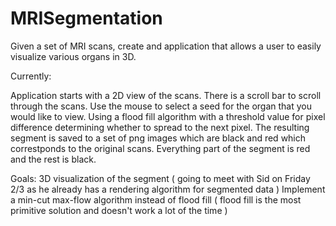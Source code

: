 # MRISegmentation

Given a set of MRI scans, create and application that allows a user to easily visualize various organs in 3D.

Currently:

Application starts with a 2D view of the scans. There is a scroll bar to scroll through the scans.
Use the mouse to select a seed for the organ that you would like to view.
Using a flood fill algorithm with a threshold value for pixel difference determining whether to spread to the next pixel.
The resulting segment is saved to a set of png images which are black and red which correstponds to the original scans.
  Everything part of the segment is red and the rest is black.

Goals:
  3D visualization of the segment ( going to meet with Sid on Friday 2/3 as he already has a rendering algorithm for segmented data )
  Implement a min-cut max-flow algorithm instead of flood fill 
        ( flood fill is the most primitive solution and doesn't work a lot of the time )
  
